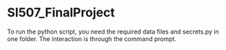 # SI507_FinalProject

To run the python script, you need the required data files and secrets.py in one folder.
The interaction is through the command prompt. 
